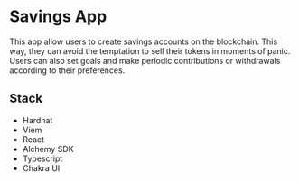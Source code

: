 # Savings App

This app allow users to create savings accounts on the blockchain. This way, they can avoid the temptation to sell their tokens in moments of panic. Users can also set goals and make periodic contributions or withdrawals according to their preferences.

## Stack

- Hardhat
- Viem
- React
- Alchemy SDK
- Typescript
- Chakra UI
